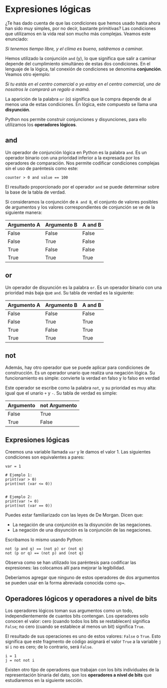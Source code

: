 # Expresiones lógicas

¿Te has dado cuenta de que las condiciones que hemos usado hasta ahora han sido muy simples, por no decir, bastante primitivas? Las condiciones que utilizamos en la vida real son mucho más complejas. Veamos este enunciado:

*Si tenemos tiempo libre, y el clima es bueno, saldremos a caminar.*

Hemos utilizado la conjunción `and` (y), lo que significa que salir a caminar depende del cumplimiento simultáneo de estas dos condiciones. En el lenguaje de la lógica, tal conexión de condiciones se denomina **conjunción**. Veamos otro ejemplo:

*Si tu estás en el centro comercial o yo estoy en el centro comercial, uno de nosotros le comprará un regalo a mamá.*

La aparición de la palabra `or` (o) significa que la compra depende de al menos una de estas condiciones. En lógica, este compuesto se llama una **disyunción**.

Python nos permite construir conjunciones y disyunciones, para ello utilizamos los **operadores lógicos**.

## and

Un operador de conjunción lógica en Python es la palabra `and`. Es un operador binario con una prioridad inferior a la expresada por los operadores de comparación. Nos permite codificar condiciones complejas sin el uso de paréntesis como este:

```
counter > 0 and value == 100
```

El resultado proporcionado por el operador `and` se puede determinar sobre la base de la tabla de verdad.

Si consideramos la conjunción de `A and B`, el conjunto de valores posibles de argumentos y los valores correspondientes de conjunción se ve de la siguiente manera:

|Argumento A |	Argumento B |	A and B |
-------------|--------------|-----------|
| False      |False         |False      |
| False      |True 	        |False      |
| True 	     |False         |False      |
| True 	     |True 	        |True       |

## or

Un operador de disyunción es la palabra `or`. Es un operador binario con una prioridad más baja que `and`. Su tabla de verdad es la siguiente:

|Argumento A |	Argumento B |	A and B |
-------------|--------------|-----------|
| False      |False         |False      |
| False      |True 	        |True       |
| True 	     |False         |True       |
| True 	     |True 	        |True       |

## not

Además, hay otro operador que se puede aplicar para condiciones de construcción. Es un operador unario que realiza una negación lógica. Su funcionamiento es simple: convierte la verdad en falso y lo falso en verdad

Este operador se escribe como la palabra `not`, y su prioridad es muy alta: igual que el unario `+` y `-`. Su tabla de verdad es simple:


|Argumento   |	not Argumento|
-------------|---------------|
| False      |True           |
| True 	     |False          |


## Expresiones lógicas

Creemos una variable llamada `var` y le damos el valor 1. Las siguientes condiciones son equivalentes a pares:

```
var = 1

# Ejemplo 1:
print(var > 0)
print(not (var <= 0))


# Ejemplo 2:
print(var != 0)
print(not (var == 0))
```

Puedes estar familiarizado con las leyes de De Morgan. Dicen que:

* La negación de una conjunción es la disyunción de las negaciones.
* La negación de una disyunción es la conjunción de las negaciones.

Escribamos lo mismo usando Python:

```
not (p and q) == (not p) or (not q)
not (p or q) == (not p) and (not q)
```

Observa como se han utilizado los paréntesis para codificar las expresiones: las colocamos allí para mejorar la legibilidad.

Deberíamos agregar que ninguno de estos operadores de dos argumentos se pueden usar en la forma abreviada conocida como `op=`.

## Operadores lógicos y operadores a nivel de bits

Los operadores lógicos toman sus argumentos como un todo, independientemente de cuantos bits contengan. Los operadores solo conocen el valor: cero (cuando todos los bits se restablecen) significa `False`; no cero (cuando se establece al menos un bit) significa `True`.

El resultado de sus operaciones es uno de estos valores: `False` o `True`. Esto significa que este fragmento de código asignará el valor `True` a la variable `j` si `i` no es cero; de lo contrario, será `False`.

```
i = 1
j = not not i
```

Existen otro tipo de operadores que trabajan con los bits individuales de la representación binaria del dato, son los **operadores a nivel de bits** que estudiaremos en la siguiente sección.
